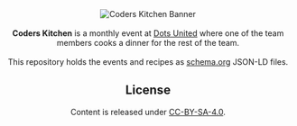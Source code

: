 <div align="center"><img src="https://rawgit.com/dotsunited/coders-kitchen/master/images/coders-kitchen.svg" alt="Coders Kitchen Banner" align="center" /></div>

<br />

<div align="center"><strong>Coders Kitchen</strong> is a monthly event at <a href="https://dotsunited.de">Dots United</a> where one of the team members cooks a dinner for the rest of the team.</div>

<br />

<div align="center">This repository holds the events and recipes as <a href="http://schema.org">schema.org</a> JSON-LD files.</div>

<div align="center">
    <h2>License</h2>
    <p>Content is released under <a href="https://creativecommons.org/licenses/by-sa/4.0/">CC-BY-SA-4.0</a>.</p>
</div>

